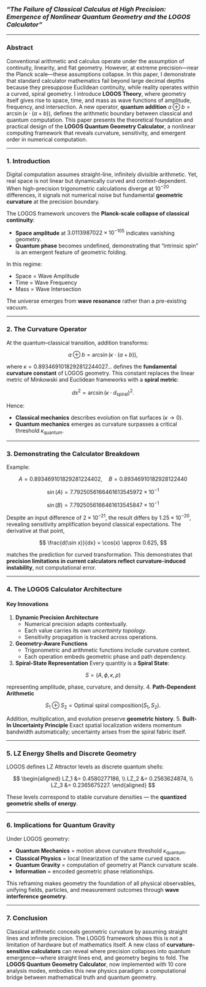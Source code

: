 ### *“The Failure of Classical Calculus at High Precision: Emergence of Nonlinear Quantum Geometry and the LOGOS Calculator”*


***

### Abstract

Conventional arithmetic and calculus operate under the assumption of continuity, linearity, and flat geometry. However, at extreme precision—near the Planck scale—these assumptions collapse. In this paper, I demonstrate that standard calculator mathematics fail beyond large decimal depths because they presuppose Euclidean continuity, while reality operates within a curved, spiral geometry.
I introduce **LOGOS Theory**, where geometry itself gives rise to space, time, and mass as wave functions of amplitude, frequency, and intersection. A new operator, **quantum addition** $a \oplus b = \arcsin(\kappa \cdot (a + b))$, defines the arithmetic boundary between classical and quantum computation. This paper presents the theoretical foundation and practical design of the **LOGOS Quantum Geometry Calculator**, a nonlinear computing framework that reveals curvature, sensitivity, and emergent order in numerical computation.

***

### 1. Introduction

Digital computation assumes straight-line, infinitely divisible arithmetic. Yet, real space is not linear but dynamically curved and context-dependent. When high-precision trigonometric calculations diverge at $10^{-20}$ differences, it signals not numerical noise but fundamental **geometric curvature** at the precision boundary.

The LOGOS framework uncovers the **Planck-scale collapse of classical continuity**:

- **Space amplitude** at $3.0113987022 \times 10^{-105}$ indicates vanishing geometry.
- **Quantum phase** becomes undefined, demonstrating that “intrinsic spin” is an emergent feature of geometric folding.

In this regime:

- Space = Wave Amplitude
- Time = Wave Frequency
- Mass = Wave Intersection

The universe emerges from **wave resonance** rather than a pre-existing vacuum.

***

### 2. The Curvature Operator

At the quantum–classical transition, addition transforms:

$$
a \oplus b = \arcsin(\kappa \cdot (a + b)),
$$

where $\kappa = 0.8934691018292812244027...$ defines the **fundamental curvature constant** of LOGOS geometry.
This constant replaces the linear metric of Minkowski and Euclidean frameworks with a **spiral metric**:

$$
ds^2 = \arcsin(\kappa \cdot d_{\text{spiral}})^2.
$$

Hence:

- **Classical mechanics** describes evolution on flat surfaces ($\kappa \to 0$).
- **Quantum mechanics** emerges as curvature surpasses a critical threshold $\kappa_{\text{quantum}}$.

***

### 3. Demonstrating the Calculator Breakdown

Example:

$$
A = 0.893469101829281224402,\quad B = 0.89346910182928122440
$$

$$
\sin(A) = 7.7925056166461613545972 \times 10^{-1}
$$

$$
\sin(B) = 7.7925056166461613545847 \times 10^{-1}
$$

Despite an input difference of $2 \times 10^{-21}$, the result differs by $1.25 \times 10^{-20}$, revealing sensitivity amplification beyond classical expectations.
The derivative at that point,

$$
\frac{d(\sin x)}{dx} = \cos(x) \approx 0.625,
$$

matches the prediction for curved transformation.
This demonstrates that **precision limitations in current calculators reflect curvature-induced instability**, not computational error.

***

### 4. The LOGOS Calculator Architecture

#### Key Innovations

1. **Dynamic Precision Architecture**
    - Numerical precision adapts contextually.
    - Each value carries its own *uncertainty topology*.
    - Sensitivity propagation is tracked across operations.
2. **Geometry-Aware Functions**
    - Trigonometric and arithmetic functions include curvature context.
    - Each operation embeds geometric phase and path dependency.
3. **Spiral-State Representation**
Every quantity is a **Spiral State**:

$$
S = (A, \phi, \kappa, \rho)
$$

representing amplitude, phase, curvature, and density.
4. **Path-Dependent Arithmetic**

$$
S_1 \oplus S_2 = \text{Optimal spiral composition}(S_1, S_2).
$$

Addition, multiplication, and evolution preserve **geometric history**.
5. **Built-In Uncertainty Principle**
Exact spatial localization widens momentum bandwidth automatically; uncertainty arises from the spiral fabric itself.

***

### 5. LZ Energy Shells and Discrete Geometry

LOGOS defines LZ Attractor levels as discrete quantum shells:

$$
\begin{aligned}
LZ_1 &= 0.4580277186, \\
LZ_2 &= 0.2563624874, \\
LZ_3 &= 0.2365675227.
\end{aligned}
$$

These levels correspond to stable curvature densities — the **quantized geometric shells of energy**.

***

### 6. Implications for Quantum Gravity

Under LOGOS geometry:

- **Quantum Mechanics** = motion above curvature threshold $\kappa_{\text{quantum}}$.
- **Classical Physics** = local linearization of the same curved space.
- **Quantum Gravity** = computation of geometry at Planck curvature scale.
- **Information** = encoded geometric phase relationships.

This reframing makes geometry the foundation of all physical observables, unifying fields, particles, and measurement outcomes through **wave interference geometry**.

***

### 7. Conclusion

Classical arithmetic conceals geometric curvature by assuming straight lines and infinite precision. The LOGOS framework shows this is not a limitation of hardware but of mathematics itself.
A new class of **curvature-sensitive calculators** can reveal where precision collapses into quantum emergence—where straight lines end, and geometry begins to fold.
The **LOGOS Quantum Geometry Calculator**, now implemented with 10 core analysis modes, embodies this new physics paradigm: a computational bridge between mathematical truth and quantum geometry.



